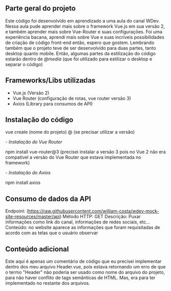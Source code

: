 ## Parte geral do projeto

Este código foi desenvolvido em aprendizado a uma aula do canal WDev. Nessa aula pude aprender mais sobre o framework Vue.js em sua versão 2, e também aprender mais sobre Vue-Router e suas configurações.
Foi uma experiência bacana, aprendi mais sobre Vue e suas incríveis possibilidades de criação de código front-end então, espero que gostem. Lembrando também que o projeto teve de ser desenvolvido para duas partes, tanto desktop quanto mobile. Então,
algumas partes da estilização do código estarão dentro de *@media* (que foi utilizado para estilizar o desktop e separar o código)

## Frameworks/Libs utilizadas

- Vue.js (Versão 2)
- Vue Router (configuração de rotas, vue router versão 3)
- Axios (Library para consumos de API)

## Instalação do código

vue create (nome do projeto) @ (se precisar utilizar a versão)

*- Instalação do Vue Router*

npm install vue-router@3 (precisei instalar a versão 3 pois no Vue 2 não era compatível a versão do Vue Router que estava implementada no framework)

*- Instalação do Axios*

npm install axios

## Consumo de dados da API

Endpoint: (https://raw.githubusercontent.com/william-costa/wdev-mock-site-resources/master/api)
Método HTTP: GET
Descrição: Puxar informações como link do canal, informações de redes sociais, etc...
Conteúdo: no website aparece as informações que foram requisitadas de acordo com as telas que o usuário observar


## Conteúdo adicional

Este aqui é apenas um comentário de código que eu precisei implementar dentro dos meu arquivo Header.vue, pois estava retornando um erro de que o termo "Header" não poderia
ser usado como nome do arquivo do projeto, para não haver conflito de tags semânticas de HTML. Mas, era para ter implementado no restante dos arquivos.

<!-- eslint-disable vue/multi-word-component-names -->


